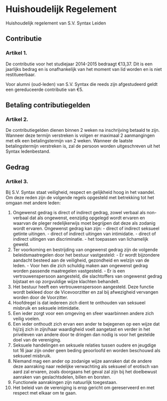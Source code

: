 # Huishoudelijk Regelement

Huishoudelijk regelement van S.V. Syntax Leiden

## Contributie

### Artikel 1.
De contributie voor het studiejaar 2014-2015 bedraagt €13,37. Dit is een jaarlijks bedrag en is onafhankelijk van het moment van lid worden en is niet restitueerbaar.

Voor alumni (oud-leden) van S.V. Syntax die reeds zijn afgestudeerd geldt een gereduceerde contributie van €5.

## Betaling contributiegelden

### Artikel 2.
De contributiegelden dienen binnen 2 weken na inschrijving betaald te zijn. Wanneer deze termijn verstreken is volgen er maximaal 2 aanmangingen met elk een betalingstermijn van 2 weken. Wanneer de laatste betalingstermijn verstreken is, zal de persoon worden uitgeschreven uit het Syntax ledenbestand.

## Gedrag

### Artikel 3.
Bij S.V. Syntax staat veiligheid, respect en gelijkheid hoog in het vaandel. Om deze reden zijn de volgende regels opgesteld met betrekking tot het omgaan met andere leden:
  1. Ongewenst gedrag is direct of indirect gedrag, zowel verbaal als non-verbaal dat als ongewenst, eenzijdig opgelegd wordt ervaren en waarvan de pleger redelijkerwijs moet begrijpen dat deze als zodanig wordt ervaren.
    Ongewenst gedrag kan zijn:
    - direct of indirect seksueel getinte uitingen.
    - direct of indirect uitingen van intimidatie.
    - direct of indirect uitingen van discriminatie.
    - het toepassen van lichamelijk geweld.
  2. Ter voorkoming en bestrijding van ongewenst gedrag zijn de volgende beleidsmaatregelen door het bestuur vastgesteld:
    - Er wordt bijzondere aandacht besteed aan de veiligheid, gezondheid en welzijn van de leden.
    - Voor hen die zich schuldig maken aan ongewenst gedrag worden passende maatregelen vastgesteld.
    - Er is een vertrouwenspersoon aangesteld, die slachtoffers van ongewenst gedrag bijstaat en op zorgvuldige wijze klachten behandelt.
  3. Het bestuur heeft een vertrouwenspersoon aangesteld. Deze functie wordt bekleed door de Vicevoorzitter en zal bij afwezigheid vervangen worden door de Voorzitter.
  4. Hoofdregel is dat iedereen zich dient te onthouden van seksueel misbruik en seksuele intimidatie.
  5. Een ieder zorgt voor een omgeving en sfeer waarbinnen andere zich veilig voelen.
  6. Een ieder onthoudt zich ervan een ander te bejegenen op een wijze dat hij/zij zich in zijn/haar waardigheid voelt aangetast en verder in het privéleven van andere door te dringen dan nodig is voor het gestelde doel van de vereniging.
  7. Seksuele handelingen en seksuele relaties tussen oudere en jeugdige tot 16 jaar zijn onder geen beding geoorloofd en worden beschouwd als seksueel misbruik.
  8. Niemand mag een ander op zodanige wijze aanraken dat de andere deze aanraking naar redelijke verwachting als seksueel of erotisch van aard zal ervaren, zoals doorgaans het geval zal zijn bij het doelbewust aanraken van geslachtsdelen, billen en borsten.
  9. Functionele aanrakingen zijn natuurlijk toegestaan.
  10. Het beleid van de vereniging is erop gericht om gereserveerd en met respect met elkaar om te gaan.
